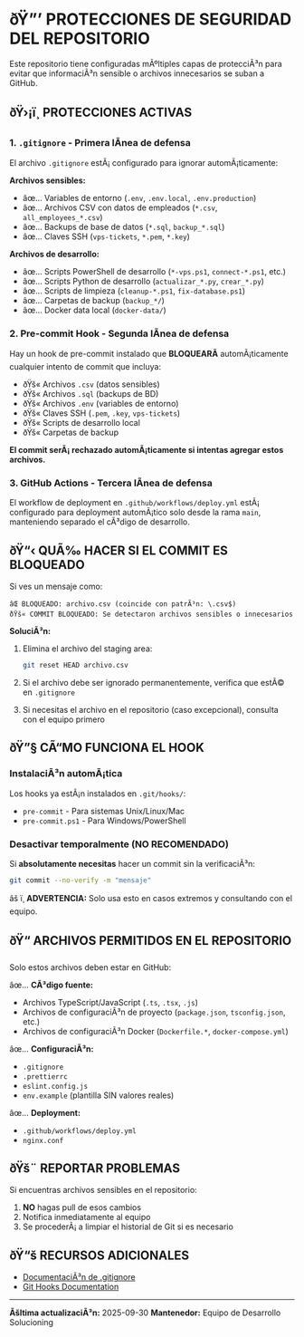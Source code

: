 ﻿# ðŸ”’ PROTECCIONES DE SEGURIDAD DEL REPOSITORIO

Este repositorio tiene configuradas mÃºltiples capas de protecciÃ³n para evitar que informaciÃ³n sensible o archivos innecesarios se suban a GitHub.

## ðŸ›¡ï¸ PROTECCIONES ACTIVAS

### 1. `.gitignore` - Primera lÃ­nea de defensa

El archivo `.gitignore` estÃ¡ configurado para ignorar automÃ¡ticamente:

**Archivos sensibles:**
- âœ… Variables de entorno (`.env`, `.env.local`, `.env.production`)
- âœ… Archivos CSV con datos de empleados (`*.csv`, `all_employees_*.csv`)
- âœ… Backups de base de datos (`*.sql`, `backup_*.sql`)
- âœ… Claves SSH (`vps-tickets`, `*.pem`, `*.key`)

**Archivos de desarrollo:**
- âœ… Scripts PowerShell de desarrollo (`*-vps.ps1`, `connect-*.ps1`, etc.)
- âœ… Scripts Python de desarrollo (`actualizar_*.py`, `crear_*.py`)
- âœ… Scripts de limpieza (`cleanup-*.ps1`, `fix-database.ps1`)
- âœ… Carpetas de backup (`backup_*/`)
- âœ… Docker data local (`docker-data/`)

### 2. Pre-commit Hook - Segunda lÃ­nea de defensa

Hay un hook de pre-commit instalado que **BLOQUEARÃ** automÃ¡ticamente cualquier intento de commit que incluya:

- ðŸš« Archivos `.csv` (datos sensibles)
- ðŸš« Archivos `.sql` (backups de BD)
- ðŸš« Archivos `.env` (variables de entorno)
- ðŸš« Claves SSH (`.pem`, `.key`, `vps-tickets`)
- ðŸš« Scripts de desarrollo local
- ðŸš« Carpetas de backup

**El commit serÃ¡ rechazado automÃ¡ticamente si intentas agregar estos archivos.**

### 3. GitHub Actions - Tercera lÃ­nea de defensa

El workflow de deployment en `.github/workflows/deploy.yml` estÃ¡ configurado para deployment automÃ¡tico solo desde la rama `main`, manteniendo separado el cÃ³digo de desarrollo.

## ðŸ“‹ QUÃ‰ HACER SI EL COMMIT ES BLOQUEADO

Si ves un mensaje como:
```
âŒ BLOQUEADO: archivo.csv (coincide con patrÃ³n: \.csv$)
ðŸš« COMMIT BLOQUEADO: Se detectaron archivos sensibles o innecesarios
```

**SoluciÃ³n:**

1. Elimina el archivo del staging area:
   ```bash
   git reset HEAD archivo.csv
   ```

2. Si el archivo debe ser ignorado permanentemente, verifica que estÃ© en `.gitignore`

3. Si necesitas el archivo en el repositorio (caso excepcional), consulta con el equipo primero

## ðŸ”§ CÃ“MO FUNCIONA EL HOOK

### InstalaciÃ³n automÃ¡tica

Los hooks ya estÃ¡n instalados en `.git/hooks/`:
- `pre-commit` - Para sistemas Unix/Linux/Mac
- `pre-commit.ps1` - Para Windows/PowerShell

### Desactivar temporalmente (NO RECOMENDADO)

Si **absolutamente necesitas** hacer un commit sin la verificaciÃ³n:
```bash
git commit --no-verify -m "mensaje"
```

âš ï¸ **ADVERTENCIA:** Solo usa esto en casos extremos y consultando con el equipo.

## ðŸ“ ARCHIVOS PERMITIDOS EN EL REPOSITORIO

Solo estos archivos deben estar en GitHub:

âœ… **CÃ³digo fuente:**
- Archivos TypeScript/JavaScript (`.ts`, `.tsx`, `.js`)
- Archivos de configuraciÃ³n de proyecto (`package.json`, `tsconfig.json`, etc.)
- Archivos de configuraciÃ³n Docker (`Dockerfile.*`, `docker-compose.yml`)

âœ… **ConfiguraciÃ³n:**
- `.gitignore`
- `.prettierrc`
- `eslint.config.js`
- `env.example` (plantilla SIN valores reales)

âœ… **Deployment:**
- `.github/workflows/deploy.yml`
- `nginx.conf`

## ðŸš¨ REPORTAR PROBLEMAS

Si encuentras archivos sensibles en el repositorio:

1. **NO** hagas pull de esos cambios
2. Notifica inmediatamente al equipo
3. Se procederÃ¡ a limpiar el historial de Git si es necesario

## ðŸ“š RECURSOS ADICIONALES

- [DocumentaciÃ³n de .gitignore](https://git-scm.com/docs/gitignore)
- [Git Hooks Documentation](https://git-scm.com/docs/githooks)

---

**Ãšltima actualizaciÃ³n:** 2025-09-30
**Mantenedor:** Equipo de Desarrollo Solucioning
